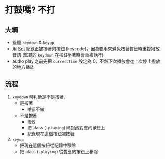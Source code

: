 # 打鼓嗎? 不打

## 大綱

- 監聽 `keydown` & `keyup`
- 用 [Set](https://developer.mozilla.org/en-US/docs/Web/JavaScript/Reference/Global_Objects/Set) 紀錄正被按著的按鈕 (keycode)，因為要用來避免按著按紐時重複撥放音訊 (監聽的 `keydown` 在按鈕壓著時會重複執行)
- audio play 之前先把 `currentTime` 設定為 0，不然下次播放會從上次停止撥放的地方播放

## 流程

1. `keydown` 時判斷是不是按著，
   - 是按著
     - 啥都不做
   - 不是按著
     - 撥放
     - 把 class (`.playing`) 綁到該對應的按鈕上
     - 紀錄現在這個按鈕被按著
2. `keyup`
   - 把現在這個按紐從記錄中移除
   - 把 class (`.playing`) 從對應的按鈕上移除
